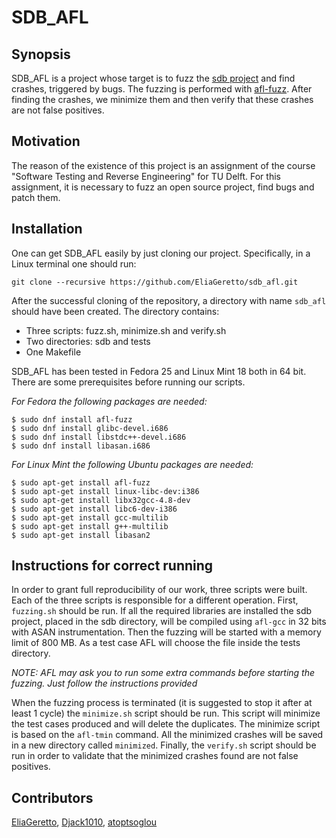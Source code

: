 SDB\_AFL
=======

Synopsis
--------
SDB\_AFL is a project whose target is to fuzz the [sdb
project](https://github.com/radare/sdb) and find crashes, triggered by bugs.
The fuzzing is performed with [afl-fuzz](http://lcamtuf.coredump.cx/afl). After
finding the crashes, we minimize them and then verify that these crashes are
not false positives.

Motivation
----------
The reason of the existence of this project is an assignment of the course
"Software Testing and Reverse Engineering" for TU Delft. For this assignment,
it is necessary to fuzz an open source project, find bugs and patch them.

Installation
------------
One can get SDB\_AFL easily by just cloning our project. Specifically, in a
Linux terminal one should run:

	git clone --recursive https://github.com/EliaGeretto/sdb_afl.git

After the successful cloning of the repository, a directory with name `sdb_afl`
should have been created. The directory contains:

* Three scripts: fuzz.sh, minimize.sh and verify.sh
* Two directories: sdb and tests
* One Makefile

SDB\_AFL has been tested in Fedora 25 and Linux Mint 18 both in 64 bit. There
are some prerequisites before running our scripts.

_For Fedora the following packages are needed:_

	$ sudo dnf install afl-fuzz
	$ sudo dnf install glibc-devel.i686
	$ sudo dnf install libstdc++-devel.i686
	$ sudo dnf install libasan.i686

_For Linux Mint the following Ubuntu packages are needed:_

	$ sudo apt-get install afl-fuzz
	$ sudo apt-get install linux-libc-dev:i386
	$ sudo apt-get install libx32gcc-4.8-dev
	$ sudo apt-get install libc6-dev-i386
	$ sudo apt-get install gcc-multilib
	$ sudo apt-get install g++-multilib
	$ sudo apt-get install libasan2

Instructions for correct running
--------------------------------
In order to grant full reproducibility of our work, three scripts were built.
Each of the three scripts is responsible for a different operation. First,
`fuzzing.sh` should be run. If all the required libraries are installed the sdb
project, placed in the sdb directory, will be compiled using `afl-gcc` in 32
bits with ASAN instrumentation. Then the fuzzing will be started with a memory
limit of 800 MB. As a test case AFL will choose the file inside the tests
directory.

_*NOTE:* AFL may ask you to run some extra commands before
starting the fuzzing. Just follow the instructions provided_

When the fuzzing process is terminated (it is suggested to stop it after at
least 1 cycle) the `minimize.sh` script should be run. This script will minimize
the test cases produced and will delete the duplicates. The minimize script is based
on the `afl-tmin` command. All the minimized crashes will be saved in a new
directory called `minimized`. Finally, the `verify.sh` script should be run in
order to validate that the minimized crashes found are not false positives.

Contributors
------------
[EliaGeretto](https://github.com/EliaGeretto), [Djack1010](https://github.com/Djack1010), [atoptsoglou](https://github.com/atoptsoglou)
